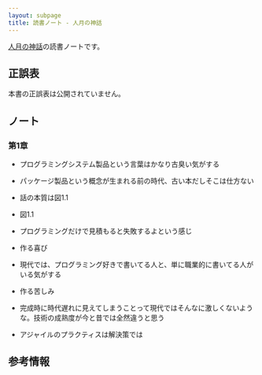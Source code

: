 ```yaml
---
layout: subpage
title: 読書ノート - 人月の神話
---
```


[人月の神話](/workshop/11-manmonth)の読書ノートです。

## 正誤表

本書の正誤表は公開されていません。

## ノート

### 第1章

* プログラミングシステム製品という言葉はかなり古臭い気がする
 * パッケージ製品という概念が生まれる前の時代、古い本だしそこは仕方ない
 * 話の本質は図1.1

* 図1.1
 * プログラミングだけで見積もると失敗するよという感じ

* 作る喜び
 * 現代では、プログラミング好きで書いてる人と、単に職業的に書いてる人がいる気がする

* 作る苦しみ
 * 完成時に時代遅れに見えてしまうことって現代ではそんなに激しくないような。技術の成熟度が今と昔では全然違うと思う
 * アジャイルのプラクティスは解決策では

## 参考情報
